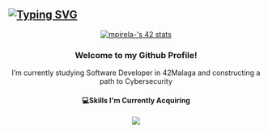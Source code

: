 
<!--- Tapping github https://github.com/DenverCoder1/readme-typing-svg -->
<a href="https://git.io/typing-svg"><img src="https://readme-typing-svg.demolab.com?font=Pixelify+Sans&size=30&pause=1000&color=90219A&random=false&width=435&lines=42M%C3%A1laga+Student!%F0%9F%91%BE;Junior+C+and+Python+Programmer" alt="Typing SVG" /></a>
 ---
<p align="center">
<a href="https://github.com/oakoudad/badge42"><img src="https://badge.mediaplus.ma/starryblue/mpirela-?1337Badge=off&UM6P=off" alt="mpirela-'s 42 stats" />
  </a>
</p>
<h3 align="center">Welcome to my Github Profile!</h3>
<p align="center">I’m currently studying Software Developer in 42Malaga and constructing a path to Cybersecurity</p>

<h4 align="center">💻Skills I'm Currently Acquiring</h4>
<p align="center">
  <a href="https://skillicons.dev">
    <img src="https://skillicons.dev/icons?i=c,python,github,azure,godot" />
  </a>
</p>
